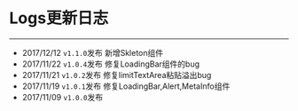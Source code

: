 # Logs更新日志
----
* 2017/12/12 ```v1.1.0```发布  新增Skleton组件
* 2017/11/22 ```v1.0.4```发布  修复LoadingBar组件的bug
* 2017/11/21 ```v1.0.2```发布  修复limitTextArea粘贴溢出bug
* 2017/11/19 ```v1.0.1```发布  修复LoadingBar,Alert,MetaInfo组件
* 2017/11/09 ```v1.0.0```发布  

